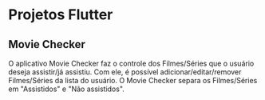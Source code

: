 # Projetos Flutter

## Movie Checker
O aplicativo Movie Checker faz o controle dos Filmes/Séries que o usuário deseja assistir/já assistiu. Com ele, é possível adicionar/editar/remover Filmes/Séries da lista do usuário. O Movie Checker separa os Filmes/Séries em "Assistidos" e "Não assistidos".
